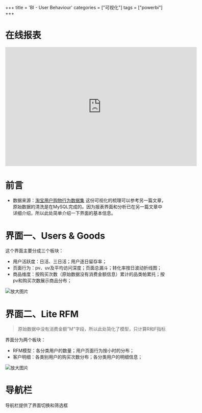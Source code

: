 +++
title = 'BI - User Behaviour'
categories = ["可视化"]
tags = ["powerbi"]
+++


# 在线报表
<iframe title="User Behaviour" width="600" height="373.5" src="https://app.powerbi.com/view?r=eyJrIjoiOWE2MDczOTktMWI5Yy00MTZlLTkxOGYtOTQzMzdlNDA2MDliIiwidCI6ImFiZDJiNzlkLWZjZDctNDdhOC1hMWVlLTU0MDdkODM5N2Y1MSJ9" frameborder="0" allowFullScreen="true"></iframe>


# 前言
- 数据来源：[淘宝用户购物行为数据集](https://tianchi.aliyun.com/dataset/649)
这份可视化的梳理可以参考另一篇文章，原始数据的清洗是在MySQL完成的。因为报表界面和分析已在另一篇文章中详细介绍，所以此处简单介绍一下界面的基本信息。

# 界面一、Users & Goods
这个界面主要分成三个板块：
- 用户活跃度：日活、三日活；用户逐日留存率；
- 页面行为：pv、uv及平均访问深度；页面总漏斗；转化率按日波动折线图；
- 商品维度：按购买次数（原始数据没有消费金额信息）累计的品类帕累托；按pv和购买次数展示商品分布；

<div class="zoomable">
    <img src="https://i.postimg.cc/Kv6kz5wT/image.png" alt="放大图片">
</div>

# 界面二、Lite RFM

>原始数据中没有消费金额"M"字段，所以此处简化了模型，只计算R和F指标

界面分为两个板块：
- RFM模型：各分类用户的数量；用户页面行为按小时的分布；
- 客户明细：各类别用户的购买次数分布；各分类用户的明细信息；

<div class="zoomable">
    <img src="https://i.postimg.cc/0yGY13jj/image.png" alt="放大图片">
</div>

# 导航栏
导航栏提供了界面切换和筛选框